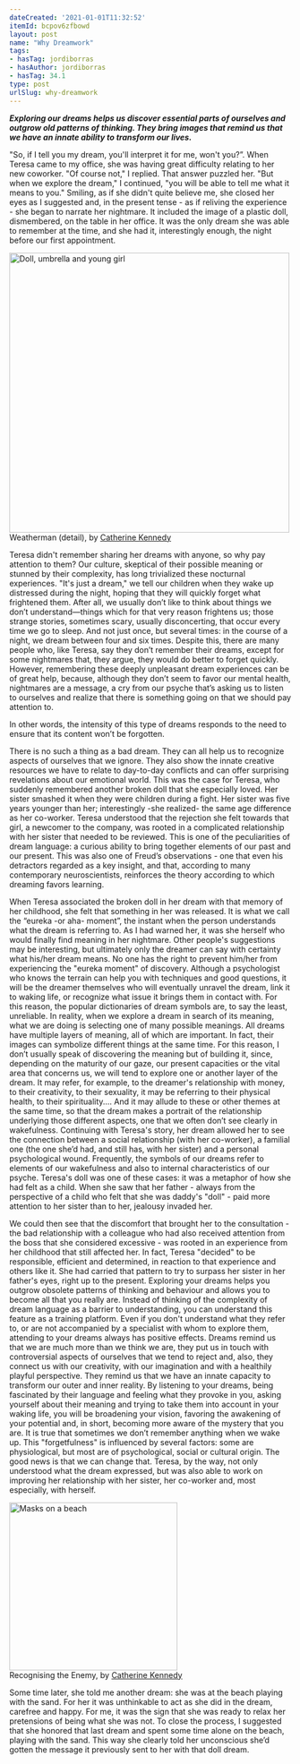 ```yaml
---
dateCreated: '2021-01-01T11:32:52'
itemId: bcpov6zfbowd
layout: post
name: "Why Dreamwork"
tags:
- hasTag: jordiborras
- hasAuthor: jordiborras
- hasTag: 34.1
type: post
urlSlug: why-dreamwork
---
```


***Exploring our dreams helps us discover essential parts of ourselves and outgrow old patterns of thinking. They bring images that remind us that we have an innate ability to transform our lives.***

"So, if I tell you my dream, you'll interpret it for me, won't you?”. When Teresa came to my office, she was having great difficulty relating to her new coworker. "Of course not," I replied. That answer puzzled her. "But when we explore the dream," I continued, "you will be able to tell me what it means to you." Smiling, as if she didn't quite believe me, she closed her eyes as I suggested and, in the present tense - as if reliving the experience - she began to narrate her nightmare. It included the image of a plastic doll, dismembered, on the table in her office. It was the only dream she was able to remember at the time, and she had it, interestingly enough, the night before our first appointment.

<img src="../images/post-bcpov6zfbowd-0.jpg" style="width: 500px; height: auto; margin: auto" alt="Doll, umbrella and young girl"/>
<div class="caption"><span>Weatherman (detail)</a>, by <a href="https://catherinekennedy.com.au" target="_blank">Catherine Kennedy</a></span></div>

Teresa didn't remember sharing her dreams with anyone, so why pay attention to them? Our culture, skeptical of their possible meaning or stunned by their complexity, has long trivialized these nocturnal experiences. "It's just a dream," we tell our children when they wake up distressed during the night, hoping that they will quickly forget what frightened them. After all, we usually don’t like to think about things we don’t understand—things which for that very reason frightens us; those strange stories, sometimes scary, usually disconcerting, that occur every time we go to sleep. And not just once, but several times: in the course of a night, we dream between four and six times. Despite this, there are many people who, like Teresa, say they don’t remember their dreams, except for some nightmares that, they argue, they would do better to forget quickly. However, remembering these deeply unpleasant dream experiences can be of great help, because, although they don’t seem to favor our mental health, nightmares are a message, a cry from our psyche that’s asking us to listen to ourselves and realize that there is something going on that we should pay attention to. 

In other words, the intensity of this type of dreams responds to the need to ensure that its content won’t be forgotten.

There is no such a thing as a bad dream. They can all help us to recognize aspects of ourselves that we ignore. They also show the innate creative resources we have to relate to day-to-day conflicts and can offer surprising revelations about our emotional world. This was the case for Teresa, who suddenly remembered another broken doll that she especially loved. Her sister smashed it when they were children during a fight. Her sister was five years younger than her; interestingly -she realized- the same age difference as her co-worker. Teresa understood that the rejection she felt towards that girl, a newcomer to the company, was rooted in a complicated relationship with her sister that needed to be reviewed. This is one of the peculiarities of dream language: a curious ability to bring together elements of our past and our present. This was also one of Freud’s observations - one that even his detractors regarded as a key insight,  and that, according to many contemporary neuroscientists, reinforces the theory according to which dreaming favors learning. 

When Teresa associated the broken doll in her dream with that memory of her childhood, she felt that something in her was released. It is what we call the “eureka -or aha- moment”, the instant when the person understands what the dream is referring to. As I had warned her, it was she herself who would finally find meaning in her nightmare. Other people's suggestions may be interesting, but ultimately only the dreamer can say with certainty what his/her dream means. No one has the right to prevent him/her from experiencing the "eureka moment" of discovery. Although a psychologist who knows the terrain can help you with techniques and good questions, it will be the dreamer themselves who will eventually unravel the dream, link it to waking life, or recognize what issue it brings them in contact with. For this reason, the popular dictionaries of dream symbols are, to say the least, unreliable. In reality, when we explore a dream in search of its meaning, what we are doing is selecting one of many possible meanings. All dreams have multiple layers of meaning, all of which are important. In fact, their images can symbolize different things at the same time. For this reason, I don’t usually speak of discovering the meaning but of building it, since, depending on the maturity of our gaze, our present capacities or the vital area that concerns us, we will tend to explore one or another layer of the dream. It may refer, for example, to the dreamer's relationship with money, to their creativity, to their sexuality, it may be referring to their physical health, to their spirituality.... And it may allude to these or other themes at the same time, so that the dream makes a portrait of the relationship underlying those different aspects, one that we often don’t see clearly in wakefulness. Continuing with Teresa's story, her dream allowed her to see the connection between a social relationship (with her co-worker), a familial one (the one she’d had, and still has, with her sister) and a personal psychological wound. Frequently, the symbols of our dreams refer to elements of our wakefulness and also to internal characteristics of our psyche. Teresa's doll was one of these cases: it was a metaphor of how she had felt as a child. When she saw that her father - always from the perspective of a child who felt that she was daddy's "doll" - paid more attention to her sister than to her, jealousy invaded her. 

We could then see that the discomfort that brought her to the consultation - the bad relationship with a colleague who had also received attention from the boss that she considered excessive - was rooted in an experience from her childhood that still affected her. In fact, Teresa "decided" to be responsible, efficient and determined, in reaction to that experience and others like it. She had carried that pattern to try to surpass her sister in her father's eyes, right up to the present. Exploring your dreams helps you outgrow obsolete patterns of thinking and behaviour and allows you to become all that you really are. Instead of thinking of the complexity of dream language as a barrier to understanding, you can understand this feature as a training platform. Even if you don't understand what they refer to, or are not accompanied by a specialist with whom to explore them, attending to your dreams always has positive effects. Dreams remind us that we are much more than we think we are, they put us in touch with controversial aspects of ourselves that we tend to reject and, also, they connect us with our creativity, with our imagination and with a healthily playful perspective. They remind us that we have an innate capacity to transform our outer and inner reality. By listening to your dreams, being fascinated by their language and feeling what they provoke in you, asking yourself about their meaning and trying to take them into account in your waking life, you will be broadening your vision, favoring the awakening of your potential and, in short, becoming more aware of the mystery that you are. It is true that sometimes we don’t remember anything when we wake up. This "forgetfulness" is influenced by several factors: some are physiological, but most are of psychological, social or cultural origin. The good news is that we can change that. Teresa, by the way, not only understood what the dream expressed, but was also able to work on improving her relationship with her sister, her co-worker and, most especially, with herself. 

<img src="../images/post-bcpov6zfbowd-1.jpg" style="width: 300px; height: auto; margin: auto" alt="Masks on a beach"/>
<div class="caption"><span>Recognising the Enemy</a>, by <a href="https://catherinekennedy.com.au" target="_blank">Catherine Kennedy</a></span></div>

Some time later, she told me another dream: she was at the beach playing with the sand. For her it was unthinkable to act as she did in the dream, carefree and happy. For me, it was the sign that she was ready to relax her pretensions of being what she was not. To close the process, I suggested that she honored that last dream and spent some time alone on the beach, playing with the sand. This way she clearly told her unconscious she’d gotten the message it previously sent to her with that doll dream.



















